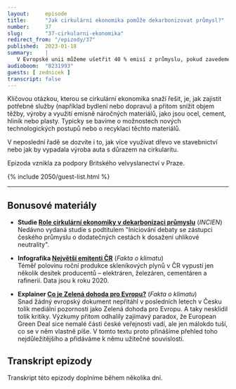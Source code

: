 ```yaml
---
layout:     episode
title:      "Jak cirkulární ekonomika pomůže dekarbonizovat průmysl?"
number:     37
slug:       "37-cirkularni-ekonomika"
redirect_from: "/epizody/37"
published:  2023-01-18
summary:    |
   V Evropské unii můžeme ušetřit 40 % emisí z průmyslu, pokud zavedeme principy cirkulární ekonomiky. S Pavlem Zedníčkem z INCIEN (Institut cirkulární ekonomiky) v této epizodě vysvětlujeme, co to je, v jakých odvětvích a jak konkrétně ji můžeme využít a jak si v této oblasti aktuálně vedeme.
audioboom:  "8231993"
guests: [ zednicek ]
transcript: false
---
```


Klíčovou otázkou, kterou se cirkulární ekonomika snaží řešit, je, jak zajistit potřebné služby (například bydlení nebo dopravu) a přitom snížit objem těžby, výroby a využití emisně náročných materiálů, jako jsou ocel, cement, hliník nebo plasty. Typicky se bavíme o možnostech nových technologických postupů nebo o recyklaci těchto materiálů.

V neposlední řadě se dozvíte i to, jak více využívat dřevo ve stavebnictví nebo jak by vypadala výroba auta s důrazem na cirkularitu.

Epizoda vznikla za podpory Britského velvyslanectví v Praze.


{% include 2050/guest-list.html %}

---

## Bonusové materiály

<div class="bonus-material" markdown="1">

* **Studie [Role cirkulární ekonomiky v dekarbonizaci průmyslu](https://incien.org/wp-content/uploads/2022/10/incien_study_CZ_DIGI.pdf)** (_INCIEN_)  
  Nedávno vydaná studie s podtitulem "Iniciování debaty se zástupci českého průmyslu o dodatečných cestách k dosažení uhlíkové neutrality".

* **Infografika [Největší emitenti ČR](https://github.com/faktaoklimatu/graphics/blob/main/data-visualization/infographics/emissions/czechia/top-emission-producers-in-czechia/cs-nejvetsi-emitenti-cr.pdf)** (_Fakta o klimatu_)  
  Téměř polovinu roční produkce skleníkových plynů v ČR vypustí jen několik desítek producentů – elektráren, železáren, cementáren a rafinerií. Data jsou k roku 2020.

* **Explainer [Co je Zelená dohoda pro Evropu?](https://faktaoklimatu.cz/explainery/zelena-dohoda-pro-evropu)** (_Fakta o klimatu_)  
  Snad žádný evropský dokument nepřitáhl v posledních letech v Česku tolik mediální pozornosti jako Zelená dohoda pro Evropu. A taky nesklidil tolik kritiky. Výzkumy přitom odhalily zajímavý paradox, že European Green Deal sice nemalé části české veřejnosti vadí, ale jen málokdo tuší, co se v něm vlastně píše. V tomto textu proto přinášíme přehled toho nejdůležitějšího a přidáváme k němu užitečné souvislosti.


</div>

## Transkript epizody

Transkript této epizody doplníme během několika dní.
